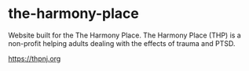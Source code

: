 # the-harmony-place
Website built for the The Harmony Place. The Harmony Place (THP) is a non-profit helping adults dealing with the effects of trauma and PTSD.

https://thpnj.org

